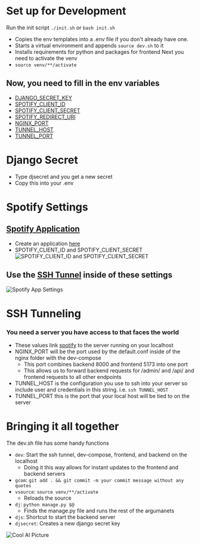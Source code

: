 # Set up for Development

Run the init script `./init.sh` or `bash init.sh`

- Copies the env templates into a .env file if you don't already have one.
- Starts a virtual environment and appends `source dev.sh` to it
- Installs requirements for python and packages for frontend
  Next you need to activate the venv
- `source venv/**/activate`

## Now, you need to fill in the env variables

- [DJANGO_SECRET_KEY](#django-secret)
- [SPOTIFY_CLIENT_ID](#spotify-settings)
- [SPOTIFY_CLIENT_SECRET](#spotify-settings)
- [SPOTIFY_REDIRECT_URI](#spotify-settings)
- [NGINX_PORT](#ssh-tunneling)
- [TUNNEL_HOST](#ssh-tunneling)
- [TUNNEL_PORT](#ssh-tunneling)

# Django Secret

- Type djsecret and you get a new secret
- Copy this into your .env

# Spotify Settings

## [Spotify Application](https://developer.spotify.com/dashboard/applications)

- Create an application [here](https://developer.spotify.com/dashboard/applications)
- SPOTIFY_CLIENT_ID and SPOTIFY_CLIENT_SECRET
  ![SPOTIFY_CLIENT_ID and SPOTIFY_CLIENT_SECRET](https://cdn.discordapp.com/attachments/985857396641529876/1087365234290864148/image.png)

## Use the [SSH Tunnel](#ssh-tunneling) inside of these settings

![Spotify App Settings](https://cdn.discordapp.com/attachments/985857396641529876/1087357575667925082/image.png)

# SSH Tunneling

### You need a server you have access to that faces the world

- These values link [spotify](#spotify-settings) to the server running on your localhost
- NGINX_PORT will be the port used by the default.conf inside of the nginx folder with the dev-compose
  - This port combines backend 8000 and frontend 5173 into one port
  - This allows us to forward backend requests for /admin/ and /api/ and frontend requests to all other endpoints
- TUNNEL_HOST is the configuration you use to ssh into your server so include user and credentials in this string. i.e. `ssh TUNNEL_HOST`
- TUNNEL_PORT this is the port that your local host will be tied to on the server

# Bringing it all together

The dev.sh file has some handy functions

- `dev`: Start the ssh tunnel, dev-compose, frontend, and backend on the localhost
  - Doing it this way allows for instant updates to the frontend and backend servers
- `gcom`: `git add . && git commit -m your commit message without any quotes`
- `vsource`: `source venv/**/activate`
  - Reloads the source
- `dj`: `python manage.py $@`
  - Finds the manage.py file and runs the rest of the argumanets
- `djs`: Shortcut to start the backend server
- `djsecret`: Creates a new django secret key

![Cool AI Picture](https://cdn.discordapp.com/attachments/1071695170610925638/1076982838148223137/huncholane_ghost_hacker_21d6f9b3-a6b6-45fe-939d-9d6769a4e672.png)
